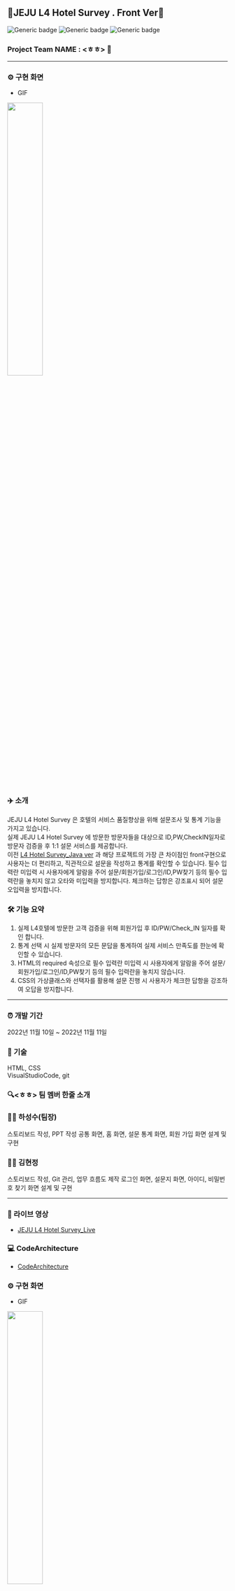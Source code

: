 ## 🏨JEJU L4 Hotel Survey . Front Ver🏨  
![Generic badge](https://img.shields.io/badge/CSS-yellowgreen.svg) ![Generic badge](https://img.shields.io/badge/HTML-green.svg) ![Generic badge](https://img.shields.io/badge/VisualStudioCode-orange.svg) 
###  Project Team NAME : <ㅎㅎ> 👻
-----------------------
### ⚙️ 구현 화면  
- GIF  
<img width="40%" src="./docs/img/L4HOTEL_YOUTUBE.gif">  

### ✈️ 소개  
JEJU L4 Hotel Survey 은 호텔의 서비스 품질향상을 위해 설문조사 및 통계 기능을 가지고 있습니다.  
실제 JEJU L4 Hotel Survey 에 방문한 방문자들을 대상으로 ID,PW,CheckIN일자로 방문자 검증을 후 1:1 설문 서비스를 제공합니다.  
이전 [L4 Hotel Survey_Java ver](https://github.com/HyeonTtora/KH_SemiProject/blob/master/README.md) 과 해당 프로젝트의 가장 큰 차이점인 front구현으로 사용자는 더 편리하고, 직관적으로 설문을 작성하고 통계를 확인할 수 있습니다.  필수 입력란 미입력 시 사용자에게 알람을 주어 설문/회원가입/로그인/ID,PW찾기 등의 필수 입력란을 놓치지 않고 오타와 미입력을 방지합니다. 체크하는 답항은 강조표시 되어 설문 오입력을 방지합니다.
### 🛠 기능 요약  
1. 실제 L4호텔에 방문한 고객 검증을 위해 회원가입 후 ID/PW/Check_IN 일자를 확인 합니다.
2. 통계 선택 시 실제 방문자의 모든 문답을 통계하여 실제 서비스 만족도를 한눈에 확인할 수 있습니다.  
3. HTML의 required 속성으로 필수 입력란 미입력 시 사용자에게 알람을 주어 설문/회원가입/로그인/ID,PW찾기 등의 필수 입력란을 놓치지 않습니다.
4. CSS의 가상클래스와 선택자를 활용해 설문 진행 시 사용자가 체크한 답항을 강조하여 오답을 방지합니다.  
-----------------------

### ⏰ 개발 기간
2022년 11월 10일 ~ 2022년 11월 11일  

### 📌 기술
HTML, CSS  
VisualStudioCode, git  

### 🔍<ㅎㅎ> 팀 멤버 한줄 소개  
   
### 👨‍💻 하성수(팀장)  
스토리보드 작성, PPT 작성
공통 화면, 홈 화면, 설문 통계 화면, 회원 가입 화면 설계 및 구현
### 👩‍💻 김현정  
스토리보드 작성, Git 관리, 업무 흐름도 제작
로그인 화면, 설문지 화면,  아이디, 비밀번호 찾기 화면 설계 및 구현


-----------------------
### 🔗 라이브 영상  
- [JEJU L4 Hotel Survey_Live](https://www.youtube.com/watch?v=qNAzFQ3t0SM)  
  
### 💻 CodeArchitecture  
- [CodeArchitecture](./docs/Storyboard/codearchitectures.png)  

### ⚙️ 구현 화면  
- GIF  
<img width="40%" src="./docs/img/L4HOTEL_YOUTUBE.gif">  

- [Home (메인 홈화면 이미지)](./docs/img/signup.png)
- [Signup (회원가입 화면 이미지)]("./docs/img/signup.png)
- [Log in (로그인 화면 이미지)](./docs/img/login.png)
- [Find_id_pw (ID/PW 찾기 화면 이미지)](./docs/img/id_pw_find.png)
- [Survey (설문지 작성 화면 이미지)](./docs/img/survey.png)
- [Review (설문지 통계 화면 이미지)](./docs/img/review.png)




-----------------------

### 화면 정의서
- [화면정의서](./docs/Storyboard/StoryBoard.pdf)  

### 요구사항 정의서
- [요구사항 정의서](./docs/Storyboard/Requirements.pdf)  

### HTML  
- [index](/docs/index.html)  
- [signup](/docs/html/signup.html)  
- [login](/docs/html/login.html)  
- [find_id_pw](/docs/html/find_id_pw.html)  
- [review](/docs/html/review.html)  
- [survey](/docs/html/survey.html)  
- [survey_done](/docs/html/survey_done.html)  

### CSS
- [index](/docs/css/index.css)  
- [login](/docs/css/login.css)  
- [review](/docs/css/review.css)  
- [signup](/docs/css/signup.css)  
- [survey](/docs/css/survey.css)  

-----------------------
### 🤖 프로젝트 성격 (동기)
해당 프로젝트는 1차적으로 Java로 구현 하였던 프로젝트입니다 (이전 프로젝트 [L4 Hotel Survey_Java ver](https://github.com/HyeonTtora/KH_SemiProject/blob/master/README.md) ) 저희 팀은 이전 프로젝트를 2차로 front로 구현하다보니 프로젝트 기간이 더 짧게 진행된 만큼 front에서의 강점을 최대한 명확하게 보이게 구현할 수 있는 부분 위주로 고민 해보았습니다. 화면으로 보여지는 것은 사용자가 콘솔창보다 더 직관적으로 확인을 할 수 있는 점이 대표적인 장점이라고 생각이 되었습니다. 직관적으로 확인할 수 있는 부분을 활용해 설문 대상자가 설문 또는 회원가입 등 필수 입력값을 입력 시 오타, 공란 등으로 놓칠 수 있는 부분을 더 직관적이게 표현한다면 오답,정보미입력 등을 줄이고, 사용자 또한 어떤 것이 오입력,미입력 되었는지 더 쉽게 확인할 수 있지 않을까? 라는 생각을 가지고 접근하게 되었습니다. 


### 🐤 에피소드 및 느낀점  

이번 프로젝트는 백엔드와 프론트의 장.단점을 깊이 느낄 수 있는 프로젝트였습니다.  
이전 Java로 구현 후 HTML과 CSS로 2차 프로젝트를 진행하니 확실히 이전 프로젝트에서 부족했던 점과 Java에서는 꽤 쉽게 구현했던 것이 오히려 잘 안돼거나 반대로 HTML나 CSS 에서는 쉽게 구현되는 것이 Java에서 되지 않거나 하는 상황을 맞이하며 많은 고민을 하게 되었습니다. 성격이 매우다른 개발환경이였지만 조금더 깊이 프로그래밍의 이해도를 쌓아간 것 같습니다. 더 많은 프로젝트를 경험하고, 공부하고 느끼고싶은 값진 경험이였습니다.


-----------------------
